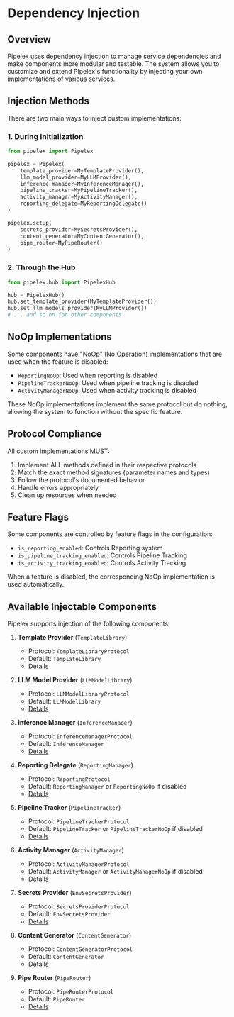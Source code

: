 # Dependency Injection

## Overview

Pipelex uses dependency injection to manage service dependencies and make components more modular and testable. The system allows you to customize and extend Pipelex's functionality by injecting your own implementations of various services.

## Injection Methods

There are two main ways to inject custom implementations:

### 1. During Initialization

```python
from pipelex import Pipelex

pipelex = Pipelex(
    template_provider=MyTemplateProvider(),
    llm_model_provider=MyLLMProvider(),
    inference_manager=MyInferenceManager(),
    pipeline_tracker=MyPipelineTracker(),
    activity_manager=MyActivityManager(),
    reporting_delegate=MyReportingDelegate()
)

pipelex.setup(
    secrets_provider=MySecretsProvider(),
    content_generator=MyContentGenerator(),
    pipe_router=MyPipeRouter()
)
```

### 2. Through the Hub

```python
from pipelex.hub import PipelexHub

hub = PipelexHub()
hub.set_template_provider(MyTemplateProvider())
hub.set_llm_models_provider(MyLLMProvider())
# ... and so on for other components
```

## NoOp Implementations

Some components have "NoOp" (No Operation) implementations that are used when the feature is disabled:

- `ReportingNoOp`: Used when reporting is disabled
- `PipelineTrackerNoOp`: Used when pipeline tracking is disabled
- `ActivityManagerNoOp`: Used when activity tracking is disabled

These NoOp implementations implement the same protocol but do nothing, allowing the system to function without the specific feature.

## Protocol Compliance

All custom implementations MUST:

1. Implement ALL methods defined in their respective protocols
2. Match the exact method signatures (parameter names and types)
3. Follow the protocol's documented behavior
4. Handle errors appropriately
5. Clean up resources when needed

## Feature Flags

Some components are controlled by feature flags in the configuration:

- `is_reporting_enabled`: Controls Reporting system
- `is_pipeline_tracking_enabled`: Controls Pipeline Tracking
- `is_activity_tracking_enabled`: Controls Activity Tracking

When a feature is disabled, the corresponding NoOp implementation is used automatically.

## Available Injectable Components

Pipelex supports injection of the following components:

1. **Template Provider** (`TemplateLibrary`)

    - Protocol: `TemplateLibraryProtocol`
    - Default: `TemplateLibrary`
    - [Details](template-provider-injection.md)

2. **LLM Model Provider** (`LLMModelLibrary`)

    - Protocol: `LLMModelLibraryProtocol`
    - Default: `LLMModelLibrary`
    - [Details](llm-model-provider-injection.md)

3. **Inference Manager** (`InferenceManager`)

    - Protocol: `InferenceManagerProtocol`
    - Default: `InferenceManager`
    - [Details](inference-manager-injection.md)

4. **Reporting Delegate** (`ReportingManager`)

    - Protocol: `ReportingProtocol`
    - Default: `ReportingManager` or `ReportingNoOp` if disabled
    - [Details](reporting-delegate-injection.md)

5. **Pipeline Tracker** (`PipelineTracker`)

    - Protocol: `PipelineTrackerProtocol`
    - Default: `PipelineTracker` or `PipelineTrackerNoOp` if disabled
    - [Details](pipeline-tracker-injection.md)

6. **Activity Manager** (`ActivityManager`)

    - Protocol: `ActivityManagerProtocol`
    - Default: `ActivityManager` or `ActivityManagerNoOp` if disabled
    - [Details](activity-manager-injection.md)

7. **Secrets Provider** (`EnvSecretsProvider`)

    - Protocol: `SecretsProviderProtocol`
    - Default: `EnvSecretsProvider`
    - [Details](secrets-provider-injection.md)

8. **Content Generator** (`ContentGenerator`)

    - Protocol: `ContentGeneratorProtocol`
    - Default: `ContentGenerator`
    - [Details](content-generator-injection.md)

9. **Pipe Router** (`PipeRouter`)

    - Protocol: `PipeRouterProtocol`
    - Default: `PipeRouter`
    - [Details](pipe-router-injection.md)

